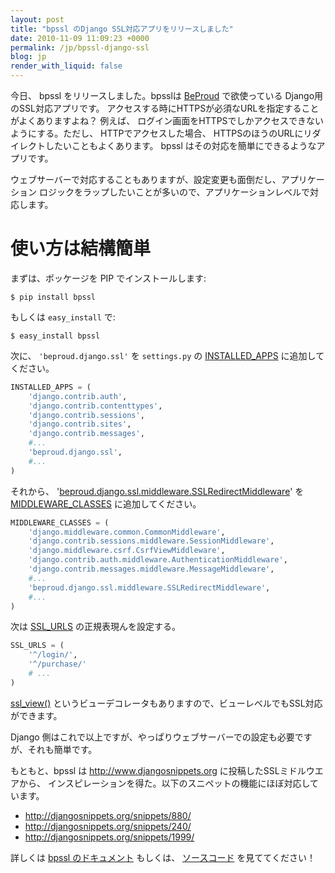 ```yaml
---
layout: post
title: "bpssl のDjango SSL対応アプリをリリースしました"
date: 2010-11-09 11:09:23 +0000
permalink: /jp/bpssl-django-ssl
blog: jp
render_with_liquid: false
---
```


今日、 bpssl をリリースしました。bpsslは [BeProud](http://www.beproud.jp/) で欲使っている
Django用のSSL対応アプリです。 アクセスする時にHTTPSが必須なURLを指定することがよくありますよね？ 例えば、
ログイン画面をHTTPSでしかアクセスできないようにする。ただし、 HTTPでアクセスした場合、
HTTPSのほうのURLにリダイレクトしたいこともよくあります。 bpssl はその対応を簡単にできるようなアプリです。

ウェブサーバーで対応することもありますが、設定変更も面倒だし、アプリケーション
ロジックをラップしたいことが多いので、アプリケーションレベルで対応します。

# 使い方は結構簡単

まずは、ポッケージを PIP でインストールします:

    $ pip install bpssl

もしくは `easy_install` で:

    $ easy_install bpssl

次に、 `'beproud.django.ssl'` を `settings.py` の
[INSTALLED\_APPS](http://djangoproject.jp/doc/ja/1.0/ref/settings.html#installed-apps)
に追加してください。

``` python
INSTALLED_APPS = (
    'django.contrib.auth',
    'django.contrib.contenttypes',
    'django.contrib.sessions',
    'django.contrib.sites',
    'django.contrib.messages',
    #...
    'beproud.django.ssl',
    #...
)
```

それから、
'[beproud.django.ssl.middleware.SSLRedirectMiddleware](http://beproud.bitbucket.org/bpssl-1.0/ja/usage.html#beproud.django.ssl.middleware.SSLRedirectMiddleware)'
を
[MIDDLEWARE\_CLASSES](http://djangoproject.jp/doc/ja/1.0/ref/settings.html#setting-MIDDLEWARE_CLASSES)
に追加してください。

``` python
MIDDLEWARE_CLASSES = (
    'django.middleware.common.CommonMiddleware',
    'django.contrib.sessions.middleware.SessionMiddleware',
    'django.middleware.csrf.CsrfViewMiddleware',
    'django.contrib.auth.middleware.AuthenticationMiddleware',
    'django.contrib.messages.middleware.MessageMiddleware',
    #...
    'beproud.django.ssl.middleware.SSLRedirectMiddleware',
    #...
)
```

次は
[SSL\_URLS](http://beproud.bitbucket.org/bpssl-1.0/ja/settings.html#setting-ssl-urls)
の正規表現んを設定する。

``` python
SSL_URLS = (
    '^/login/',
    '^/purchase/'
    # ...
)
```

[ssl\_view()](http://beproud.bitbucket.org/bpssl-1.0/ja/usage.html#beproud.django.ssl.decorators.ssl_view)
というビューデコレータもありますので、ビューレベルでもSSL対応ができます。

Django 側はこれで以上ですが、やっぱりウェブサーバーでの設定も必要ですが、それも簡単です。

もともと、bpssl は <http://www.djangosnippets.org> に投稿したSSLミドルウエアから、
インスピレーションを得た。以下のスニペットの機能にほぼ対応しています。

  - <http://djangosnippets.org/snippets/880/>
  - <http://djangosnippets.org/snippets/240/>
  - <http://djangosnippets.org/snippets/1999/>

詳しくは [bpssl のドキュメント](http://beproud.bitbucket.org/bpssl-1.0/ja/) もしくは、
[ソースコード](http://bitbucket.org/beproud/bpssl/) を見ててください！
